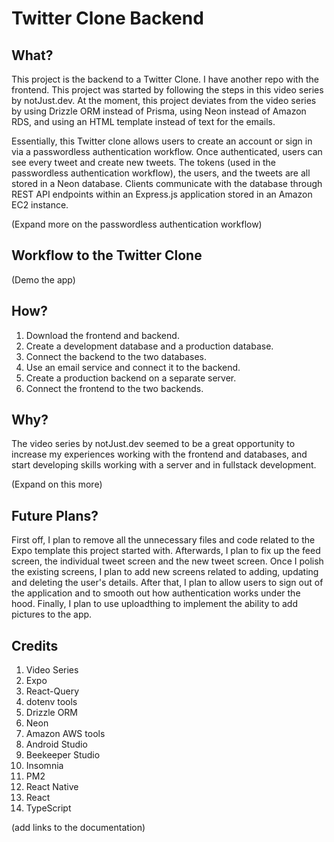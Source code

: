 # Twitter Clone Backend

## What?

This project is the backend to a Twitter Clone. I have another repo with the frontend. This project was started by following the steps in this video series by notJust.dev. At the moment, this project deviates from the video series by using Drizzle ORM instead of Prisma, using Neon instead of Amazon RDS, and using an HTML template instead of text for the emails.

Essentially, this Twitter clone allows users to create an account or sign in via a passwordless authentication workflow. Once authenticated, users can see every tweet and create new tweets. The tokens (used in the passwordless authentication workflow), the users, and the tweets are all stored in a Neon database. Clients communicate with the database through REST API endpoints within an Express.js application stored in an Amazon EC2 instance.

(Expand more on the passwordless authentication workflow)

## Workflow to the Twitter Clone

(Demo the app)

## How?

1. Download the frontend and backend.
2. Create a development database and a production database.
3. Connect the backend to the two databases.
4. Use an email service and connect it to the backend.
5. Create a production backend on a separate server.
6. Connect the frontend to the two backends.

## Why?

The video series by notJust.dev seemed to be a great opportunity to increase my experiences working with the frontend and databases, and start developing skills working with a server and in fullstack development.

(Expand on this more)

## Future Plans?

First off, I plan to remove all the unnecessary files and code related to the Expo template this project started with. Afterwards, I plan to fix up the feed screen, the individual tweet screen and the new tweet screen. Once I polish the existing screens, I plan to add new screens related to adding, updating and deleting the user's details. After that, I plan to allow users to sign out of the application and to smooth out how authentication works under the hood. Finally, I plan to use uploadthing to implement the ability to add pictures to the app.

## Credits

1. Video Series
2. Expo
3. React-Query
4. dotenv tools
5. Drizzle ORM
6. Neon
7. Amazon AWS tools
8. Android Studio
9. Beekeeper Studio
10. Insomnia
11. PM2
12. React Native
13. React
14. TypeScript

(add links to the documentation)

